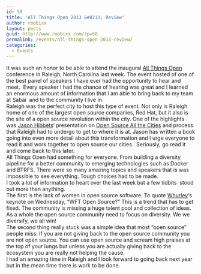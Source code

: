 ```yaml
---
id: 58
title: 'All Things Open 2013 &#8211; Review'
author: roobixx
layout: posts
guid: http://www.roobixx.com/?p=58
permalink: /events/all-things-open-2013-review/
categories:
  - Events
---
```

<div>
  It was such an honor to be able to attend the inaugural <a href="http://allthingsopen.org/">All Things Open</a> conference in Raleigh, North Carolina last week. The event hosted of one of the best panel of speakers I have ever had the opportunity to hear and meet.  Every speaker I had the chance of hearing was great and I learned an enormous amount of information that I am able to bring back to my team at Sabai  and to the community I live in.
</div>

<div>
</div>

<div>
  Raleigh was the perfect city to host this type of event. Not only is Raleigh home of one of the largest open source companies, Red Hat, but it also is the site of a open source revolution within the city. One of the highlights was <a href="https://twitter.com/jhibbets">Jason Hibbets</a>&#8216; presentation on <a href="http://theopensourcecity.com/">Open Source All the Cities</a> and process that Raleigh had to undergo to get to where it is at. Jason has written a book going into even more detail about this transformation and I urge everyone to read it and work together to open source our cities.  Seriously, go read it and come back to this later.
</div>

<div>
  <div id=":1bx" tabindex="0" role="button" data-tooltip="Hide expanded content">
    <img alt="" src="https://mail.google.com/mail/u/0/images/cleardot.gif" />
  </div>
</div>

<div>
  <div>
  </div>
  
  <div>
    All Things Open had something for everyone. From building a diversity pipeline for a better community to emerging technologies such as Docker and BTRFS. There were so many amazing topics and speakers that is was impossible to see everything. Tough choices had to be made.
  </div>
  
  <div>
  </div>
  
  <div>
    I took a lot of information to heart over the last week but a few tidbits  stood out more than anything.
  </div>
  
  <div>
  </div>
  
  <div>
    The first is the lack of women in open source software. To quote <a href="https://twitter.com/whurley">Whurley</a>&#8216;s keynote on Wednesday, &#8220;WFT Open Source?&#8221; This is a trend that has to get fixed. The community is missing a huge talent pool and collection of ideas. As a whole the open source community need to focus on diversity. We we diversify, we all win!
  </div>
  
  <div>
  </div>
  
  <div>
    The second thing really stuck was a simple idea that most &#8220;open source&#8221; people miss: If you are not giving back to the open source community you are not open source. You can use open source and scream high praises at the top of your lungs but unless you are actually giving back to the ecosystem you are really not helping the cause.
  </div>
  
  <div>
  </div>
  
  <div>
    I had an amazing time in Raleigh and I look forward to going back next year but in the mean time there is work to be done.
  </div>
</div>
